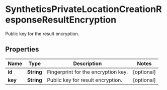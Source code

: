 

# SyntheticsPrivateLocationCreationResponseResultEncryption

Public key for the result encryption.
## Properties

Name | Type | Description | Notes
------------ | ------------- | ------------- | -------------
**id** | **String** | Fingerprint for the encryption key. |  [optional]
**key** | **String** | Public key for result encryption. |  [optional]



